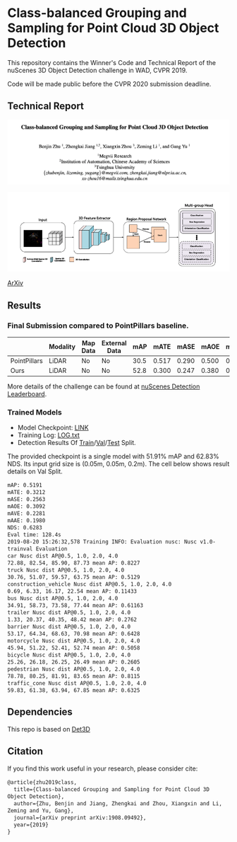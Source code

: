 # Class-balanced Grouping and Sampling for Point Cloud 3D Object Detection
This repository contains  the Winner's Code and Technical Report of the nuScenes 3D Object Detection challenge in WAD, CVPR 2019.

Code will be made public before the CVPR 2020 submission deadline.

## Technical Report

![](./imgs/title.png)

![](./imgs/netarch.png)

[ArXiv](https://arxiv.org/abs/1908.09492)



## Results

### Final Submission compared to PointPillars baseline.

|              | Modality | Map Data | External Data | mAP  | mATE  | mASE  | mAOE  | mAVE  | mAAE  | NDS  |
| ------------ | -------- | -------- | ------------- | ---- | ----- | ----- | ----- | ----- | ----- | ---- |
| PointPillars | LiDAR    | No       | No            | 30.5 | 0.517 | 0.290 | 0.500 | 0.316 | 0.368 | 45.3 |
| Ours         | LiDAR    | No       | No            | 52.8 | 0.300 | 0.247 | 0.380 | 0.245 | 0.140 | 63.3 |

More details of the challenge can be found at [nuScenes Detection Leaderboard](https://www.nuscenes.org/object-detection?externalData=all&mapData=all&modalities=Any).

### Trained Models

* Model Checkpoint: [LINK](https://drive.google.com/open?id=11RmTy6fCgD8soXUcLr2zHaRe6aV4yCuI)
* Training Log: [LOG.txt](https://drive.google.com/open?id=12mf4qYLg7i7mTu5UFK-zhTjmzwQ5hfZ1)
* Detection Results Of [Train](https://drive.google.com/open?id=1SIVtKeGw_rVBZgJ4vSuQ4gSSqbdevYvD)/[Val](https://drive.google.com/open?id=1Zb1jPYzRY4_7oW7PgII6i673RLrdgZx2)/[Test](https://drive.google.com/open?id=1QbseUsG5w0AJtMRxPvD2Pa2BsB2OS3Y2) Split.

The provided checkpoint is a single model with 51.91% mAP and 62.83% NDS. Its input grid size is (0.05m, 0.05m, 0.2m). The cell below shows result details on Val Split.

```
mAP: 0.5191
mATE: 0.3212
mASE: 0.2563
mAOE: 0.3092
mAVE: 0.2281
mAAE: 0.1980
NDS: 0.6283
Eval time: 128.4s
2019-08-20 15:26:32,578 Training INFO: Evaluation nusc: Nusc v1.0-trainval Evaluation
car Nusc dist AP@0.5, 1.0, 2.0, 4.0
72.88, 82.54, 85.90, 87.73 mean AP: 0.8227
truck Nusc dist AP@0.5, 1.0, 2.0, 4.0
30.76, 51.07, 59.57, 63.75 mean AP: 0.5129
construction_vehicle Nusc dist AP@0.5, 1.0, 2.0, 4.0
0.69, 6.33, 16.17, 22.54 mean AP: 0.11433
bus Nusc dist AP@0.5, 1.0, 2.0, 4.0
34.91, 58.73, 73.58, 77.44 mean AP: 0.61163
trailer Nusc dist AP@0.5, 1.0, 2.0, 4.0
1.33, 20.37, 40.35, 48.42 mean AP: 0.2762
barrier Nusc dist AP@0.5, 1.0, 2.0, 4.0
53.17, 64.34, 68.63, 70.98 mean AP: 0.6428
motorcycle Nusc dist AP@0.5, 1.0, 2.0, 4.0
45.94, 51.22, 52.41, 52.74 mean AP: 0.5058
bicycle Nusc dist AP@0.5, 1.0, 2.0, 4.0
25.26, 26.18, 26.25, 26.49 mean AP: 0.2605
pedestrian Nusc dist AP@0.5, 1.0, 2.0, 4.0
78.78, 80.25, 81.91, 83.65 mean AP: 0.8115
traffic_cone Nusc dist AP@0.5, 1.0, 2.0, 4.0
59.83, 61.38, 63.94, 67.85 mean AP: 0.6325
```

## Dependencies
This repo is based on [Det3D](https://github.com/poodarchu/det3d)


## Citation

If you find this work useful in your research, please consider cite:

```
@article{zhu2019class,
  title={Class-balanced Grouping and Sampling for Point Cloud 3D Object Detection},
  author={Zhu, Benjin and Jiang, Zhengkai and Zhou, Xiangxin and Li, Zeming and Yu, Gang},
  journal={arXiv preprint arXiv:1908.09492},
  year={2019}
}
```

